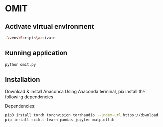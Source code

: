 # OMIT

## Activate virtual environment

```bash
.\venv\Scripts\activate
```

## Running application

```bash
python omit.py
```

## Installation

Download & install Anaconda
Using Anaconda terminal, pip install the following dependencies

Dependencies:

```bash
pip3 install torch torchvision torchaudio --index-url https://download.pytorch.org/whl/cu118
pip install scikit-learn pandas jupyter matplotlib
```
